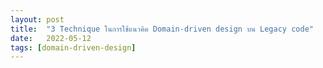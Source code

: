 ```yaml
---
layout: post
title:  "3 Technique ในการใช้แนวคิด Domain-driven design บน Legacy code"
date:   2022-05-12
tags: [domain-driven-design]
---
```

